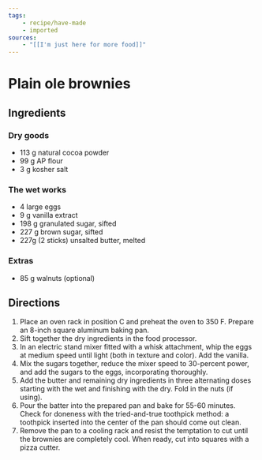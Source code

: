 ```yaml
---
tags:
    - recipe/have-made
    - imported
sources: 
    - "[[I'm just here for more food]]"
---
```


# Plain ole brownies
## Ingredients
### Dry goods
- 113 g natural cocoa powder
- 99 g AP flour
- 3 g kosher salt
### The wet works
- 4 large eggs
- 9 g vanilla extract
- 198 g granulated sugar, sifted
- 227 g brown sugar, sifted
- 227g (2 sticks) unsalted butter, melted
### Extras
- 85 g walnuts (optional)
## Directions
1. Place an oven rack in position C and preheat the oven to 350 F.  Prepare an 8-inch square aluminum baking pan.
2. Sift together the dry ingredients in the food processor.	
3. In an electric stand mixer fitted with a whisk attachment, whip the eggs at medium speed until light (both in texture and color).  Add the vanilla.
4. Mix the sugars together, reduce the mixer speed to 30-percent power, and add the sugars to the eggs, incorporating thoroughly.	
5. Add the butter and remaining dry ingredients in three alternating doses starting with the wet and finishing with the dry.  Fold in the nuts (if using).
6. Pour the batter into the prepared pan and bake for 55-60 minutes.  Check for doneness with the tried-and-true toothpick method:  a toothpick inserted into the center of the pan should come out clean.
7. Remove the pan to a cooling rack and resist the temptation to cut until the brownies are completely cool.  When ready, cut into squares with a pizza cutter. 		
